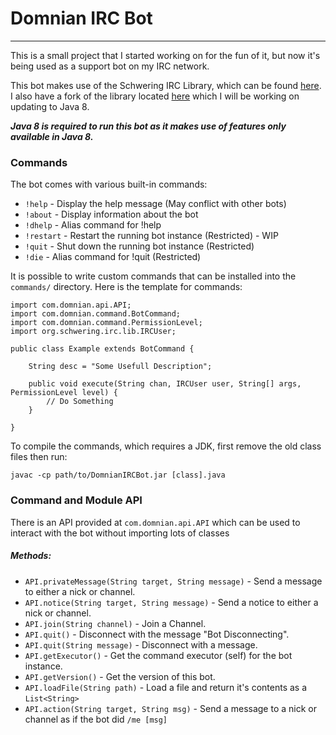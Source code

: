# Domnian IRC Bot
---

This is a small project that I started working on for the fun of it, but now it's being used as a support bot on my IRC network.

This bot makes use of the Schwering IRC Library, which can be found [here](https://github.com/java-irclib/irclib).  
I also have a fork of the library located [here](https://github.com/willies952002/irclib) which I will be working on updating to Java 8.
  
___Java 8 is required to run this bot as it makes use of features only available in Java 8.___


### Commands
The bot comes with various built-in commands:
* `!help` - Display the help message (May conflict with other bots)
* `!about` - Display information about the bot
* `!dhelp` - Alias command for !help
* `!restart` - Restart the running bot instance (Restricted) - WIP
* `!quit` - Shut down the running bot instance (Restricted)
* `!die` - Alias command for !quit (Restricted)

It is possible to write custom commands that can be installed into the `commands/` directory.
Here is the template for commands:

    import com.domnian.api.API;
    import com.domnian.command.BotCommand;
    import com.domnian.command.PermissionLevel;
    import org.schwering.irc.lib.IRCUser;

    public class Example extends BotCommand {
    
        String desc = "Some Usefull Description";
    
        public void execute(String chan, IRCUser user, String[] args, PermissionLevel level) {
            // Do Something
        }
    
    }

To compile the commands, which requires a JDK, first remove the old class files then run:

    javac -cp path/to/DomnianIRCBot.jar [class].java

### Command and Module API
There is an API provided at `com.domnian.api.API` which can be used to interact with the bot without importing lots of classes

##### Methods:
* `API.privateMessage(String target, String message)` - Send a message to either a nick or channel.
* `API.notice(String target, String message)` - Send a notice to either a nick or channel.
* `API.join(String channel)` - Join a Channel.
* `API.quit()` - Disconnect with the message "Bot Disconnecting".
* `API.quit(String message)` - Disconnect with a message.
* `API.getExecutor()` - Get the command executor (self) for the bot instance.
* `API.getVersion()` - Get the version of this bot.
* `API.loadFile(String path)` - Load a file and return it's contents as a `List<String>`
* `API.action(String target, String msg)` - Send a message to a nick or channel as if the bot did `/me [msg]`
